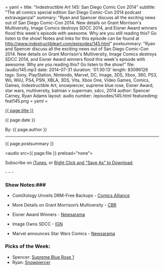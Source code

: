 = yaml =
title: "Indestructible Art 145: San Diego Comic Con 2014"
subtitle: "The all comics special edition San Diego Comic-Con 2014 podcast extravaganza!"
summary: "Ryan and Spencer discuss all the exciting news out of San Diego Comic-Con 2014. New details on Grant Morrison's Multiversity, Image Comics destroys SDCC 2014, and Eisner Award winners flood this week's episode with awesome. Why are you still reading this? Go listen to the show! Notes and links for this episode can be found at http://www.indestructibleart.com/episodes/145.html"
postsummary: "Ryan and Spencer discuss all the exciting news out of San Diego Comic-Con 2014. New details on Grant Morrison's Multiversity, Image Comics destroys SDCC 2014, and Eisner Award winners flood this week's episode with awesome. Why are you reading this? Go listen to the show!"
file: /audio/145.mp3
date: 2014-07-31
duration: '01:30:13'
length: 83096126
tags: Sony, PlayStation, Nintendo, Marvel, DC, Image, 3DS, Xbox, 360, PS3, Wii, WiiU, PS4, PSN, XBLA, 3DS, Vita, Xbox One, Video Games, Comics, Games, Indestructible Art, snowpiercer, supreme blue rose, Eisner Award, star wars, multiversity, batman v superman, sdcc, 2014
author: Spencer Carney, Ryan Adams
layout: audio
number: /episodes/145.html
featuredimg: feat145.png
= yaml =

<a href="{{ page.url }}" class='postTitleLink'><p class='postTitle'>{{ page.title }}</p></a>
<p class='postPublished'>{{ page.date }}</p>
<p class='postAuthor'>By: {{ page.author }}</p>
<hr>

<p class='podcastSummary'>{{ page.postsummary }}</p>

<audio src={{ page.file }} preload="none"></audio>
<p class='subLinks'>Subscribe on <a href='http://bit.ly/iapodcast'>iTunes</a>, or <a href={{ page.file }}>Right Click and "Save As" to Download</a>.</p>
- - -

### Show Notes:###
* ComiXology Unveils DRM-Free Backups - [Comics Alliance](http://comicsalliance.com/comixology-unveils-drm-free-backup-feature-for-digital-comics/)

* More Details on Grant Morrison’s Multiversity - [CBR](http://www.comicbookresources.com/?page=article&id=54354)

* Eisner Award Winners - [Newsarama](http://www.newsarama.com/21708-sdcc-2014-2014-eisner-awards-winners-announced.html)

* Image Owns SDCC - [IGN](http://www.newsarama.com/21708-sdcc-2014-2014-eisner-awards-winners-announced.html)

* Marvel announces Star Wars Comics - [Newsarama](http://www.newsarama.com/21720-sdcc-2014-first-look-marvel-s-star-wars-comics.html)

### Picks of the Week: ###
* Spencer: [Supreme Blue Rose 1](https://imagecomics.com/content/view/supreme-blue-rose-1-blooms-in-july)
* Ryan: [Snowpiercer](http://www.imdb.com/title/tt1706620/)
